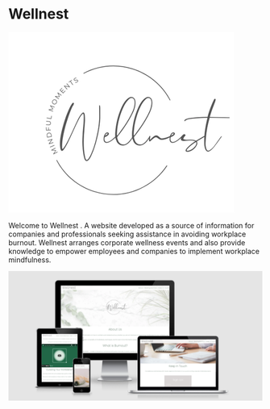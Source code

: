 # Wellnest

![](images/wellnest_logo.png)


Welcome to Wellnest . A website developed as a source of information for companies and professionals seeking assistance in avoiding workplace burnout. 
Wellnest arranges corporate wellness events and also provide knowledge to empower employees and companies to implement workplace mindfulness. 

![](images/responsive.png)

